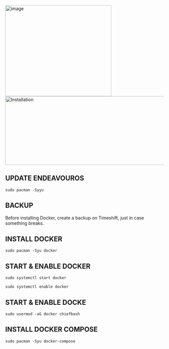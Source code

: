 <img width="336" height="287" alt="image" src="https://github.com/user-attachments/assets/469d28d2-1990-46b0-bbd6-584572ef4c90" />

<img width="810" height="217" alt="Installation" src="https://github.com/user-attachments/assets/de7e8748-7d84-4780-b8d4-fe67adfac77d" />

## UPDATE ENDEAVOUROS
```
sudo pacman -Syyu
```

## BACKUP
<p>Before installing Docker, create a backup on Timeshift, just in case something breaks.</p>

## INSTALL DOCKER
```
sudo pacman -Syu docker
```

## START & ENABLE DOCKER
```
sudo systemctl start docker
```
```
sudo systemctl enable docker
```

## START & ENABLE DOCKE
```
sudo usermod -aG docker chiefbash
```

## INSTALL DOCKER COMPOSE
```
sudo pacman -Syu docker-compose
```
